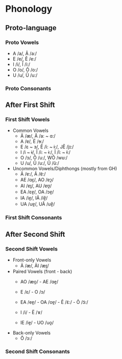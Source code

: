 # Phonology

## Proto-language

### Proto Vowels

- A /a/, Â /a:/
- E /e/, Ê /e:/
- I /i/, Î /i:/
- O /o/, Ô /o:/
- U /u/, Û /u:/

### Proto Consonants

## After First Shift

### First Shift Vowels

- Common Vowels
  - Ä /æ/, Â /a: ~ ɑ:/
  - A /ɐ/, Ë /ɘ:/
  - E /ɛ ~ ɜ/, Ê /i: ~ ɨ:/, JÊ /jɪ:/
  - I /i ~ ɨ/, Î /i: ~ ɨ:/, Ĩ /ĩ: ~ ɨ̃:/
  - O /ɔ/, Ô /u:/, WÔ /wʊ:/
  - U /u/, Û /u:/, Ũ /ũ:/
- Uncommon Vowels/Diphthongs (mostly from GH)
  - Ā /ɐ:/, Ã /ɐ̃:/
  - AE /ɑɛ̯/, AO /ɐɔ̯/
  - AI /ɐɪ̯/, AU /ɐʊ̯/
  - EA /ɛɐ̯/, OA /ɔɐ̯/
  - IA /iɐ̯/, IÃ /iɐ̯̃/
  - UA /uɐ̯/, UÃ /uɐ̯̃/

### First Shift Consonants

## After Second Shift

### Second Shift Vowels

- Front-only Vowels
  - Ä /æ/, ÄI /æɪ̯/
- Paired Vowels (front - back)
  - AO /æo̯/ - AE /ɑe̯/
  - E /ɛ/ - O /ɔ/
  - EA /eɐ̯/ - OA /oɐ̯/ - Ẽ /ɛ̃:/ - Õ /ɔ̃:/
  - I /i/ - Ë /ɤ/

  - IE /ie̯/ - UO /uo̯/
- Back-only Vowels
  - Ō /ɔ:/

### Second Shift Consonants
